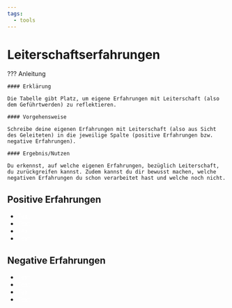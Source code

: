 ```yaml
---
tags:
  - tools
---
```


# Leiterschaftserfahrungen

??? Anleitung

    #### Erklärung

    Die Tabelle gibt Platz, um eigene Erfahrungen mit Leiterschaft (also dem Geführtwerden) zu reflektieren.

    #### Vorgehensweise

    Schreibe deine eigenen Erfahrungen mit Leiterschaft (also aus Sicht des Geleiteten) in die jeweilige Spalte (positive Erfahrungen bzw. negative Erfahrungen).

    #### Ergebnis/Nutzen

    Du erkennst, auf welche eigenen Erfahrungen, bezüglich Leiterschaft, du zurückgreifen kannst. Zudem kannst du dir bewusst machen, welche negativen Erfahrungen du schon verarbeitet hast und welche noch nicht. 

## Positive Erfahrungen

- <span style="color: white;">Text</span>
- <span style="color: white;">Text</span>
- <span style="color: white;">Text</span>
- <span style="color: white;">Text</span>

## Negative Erfahrungen

- <span style="color: white;">Text</span>
- <span style="color: white;">Text</span>
- <span style="color: white;">Text</span>
- <span style="color: white;">Text</span>
